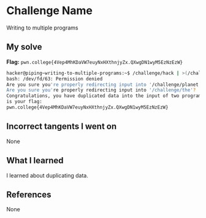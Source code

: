 # Challenge Name
Writing to multiple programs

## My solve
**Flag:** `pwn.college{4Vep4MhKDaVW7euyNxHXthnjyZx.QXwgDN1wyM5EzNzEzW}`


```bash
hacker@piping~writing-to-multiple-programs:~$ /challenge/hack | >(/challenge/the) >(/challenge/planet)
bash: /dev/fd/63: Permission denied
Are you sure you're properly redirecting input into '/challenge/planet'?
Are you sure you're properly redirecting input into '/challenge/the'?
Congratulations, you have duplicated data into the input of two programs! Here 
is your flag:
pwn.college{4Vep4MhKDaVW7euyNxHXthnjyZx.QXwgDN1wyM5EzNzEzW}

```

## Incorrect tangents I went on
None

## What I learned
I learned about duplicating data.

## References 
None
